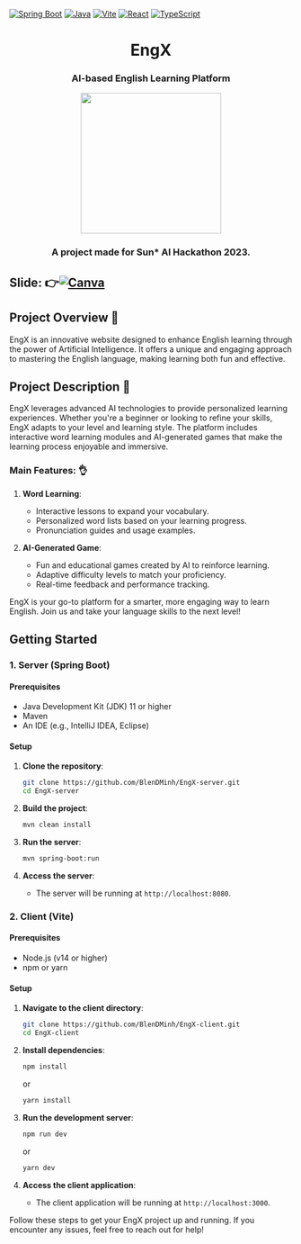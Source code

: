 [![Spring Boot](https://img.shields.io/badge/Spring%20Boot-darkgreen?logo=springboot)](https://spring.io/projects/spring-boot)
[![Java](https://img.shields.io/badge/Java-red?logo=openjdk)](https://www.java.com/en/)
[![Vite](https://img.shields.io/badge/Vite-blue?logo=vite&logoColor=white)](https://vitejs.dev/)
[![React](https://img.shields.io/badge/React-darkblue?logo=react)](https://react.dev/)
[![TypeScript](https://img.shields.io/badge/TypeScript-blue?logo=typescript&logoColor=white)](https://www.typescriptlang.org/)
<div align='center'>
  <h1>EngX</h1>
  <h3>AI-based English Learning Platform</h3>
  <img style='image-rendering: pixelated' src='https://github.com/user-attachments/assets/b71dacee-62e7-4d9c-a07e-999c3e18fe14' width=250 />
  <h3>A project made for Sun* AI Hackathon 2023.</h3>
</div>

## Slide: 👉[![Canva](https://img.shields.io/badge/Canva-blue.svg?style=for-the-badge&logo=canva&logoColor=white)](https://www.canva.com/design/DAF53S2o7Wg/XMZ4zUqRPWFr39psx9KQGQ/view?utm_content=DAF53S2o7Wg&utm_campaign=designshare&utm_medium=link&utm_source=editor)
## Project Overview 🧐

EngX is an innovative website designed to enhance English learning through the power of Artificial Intelligence. It offers a unique and engaging approach to mastering the English language, making learning both fun and effective.

## Project Description 🌟

EngX leverages advanced AI technologies to provide personalized learning experiences. Whether you're a beginner or looking to refine your skills, EngX adapts to your level and learning style. The platform includes interactive word learning modules and AI-generated games that make the learning process enjoyable and immersive.

### Main Features: 👌

1. **Word Learning**: 
   - Interactive lessons to expand your vocabulary.
   - Personalized word lists based on your learning progress.
   - Pronunciation guides and usage examples.

2. **AI-Generated Game**:
   - Fun and educational games created by AI to reinforce learning.
   - Adaptive difficulty levels to match your proficiency.
   - Real-time feedback and performance tracking.

EngX is your go-to platform for a smarter, more engaging way to learn English. Join us and take your language skills to the next level!

## Getting Started

### 1. Server (Spring Boot)

#### Prerequisites
- Java Development Kit (JDK) 11 or higher
- Maven
- An IDE (e.g., IntelliJ IDEA, Eclipse)

#### Setup
1. **Clone the repository**:
    ```bash
    git clone https://github.com/BlenDMinh/EngX-server.git
    cd EngX-server
    ```

2. **Build the project**:
    ```bash
    mvn clean install
    ```

3. **Run the server**:
    ```bash
    mvn spring-boot:run
    ```

4. **Access the server**:
    - The server will be running at `http://localhost:8080`.

### 2. Client (Vite)

#### Prerequisites
- Node.js (v14 or higher)
- npm or yarn

#### Setup
1. **Navigate to the client directory**:
    ```bash
    git clone https://github.com/BlenDMinh/EngX-client.git
    cd EngX-client
    ```

2. **Install dependencies**:
    ```bash
    npm install
    ```
    or
    ```bash
    yarn install
    ```

3. **Run the development server**:
    ```bash
    npm run dev
    ```
    or
    ```bash
    yarn dev
    ```

4. **Access the client application**:
    - The client application will be running at `http://localhost:3000`.

Follow these steps to get your EngX project up and running. If you encounter any issues, feel free to reach out for help!
